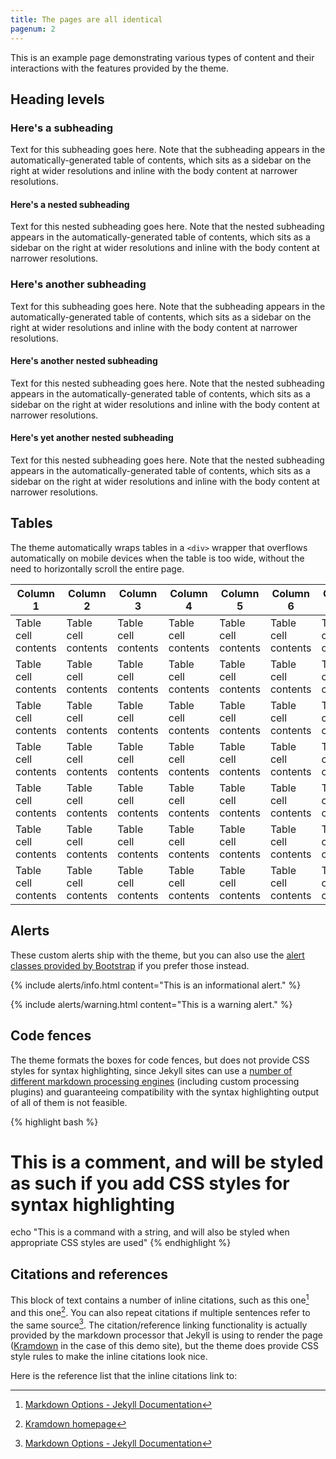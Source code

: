 ```yaml
---
title: The pages are all identical
pagenum: 2
---
```


This is an example page demonstrating various types of content and their interactions with the features provided by the theme.


## Heading levels

### Here's a subheading

Text for this subheading goes here. Note that the subheading appears in the automatically-generated table of contents, which sits as a sidebar on the right at wider resolutions and inline with the body content at narrower resolutions.

#### Here's a nested subheading

Text for this nested subheading goes here. Note that the nested subheading appears in the automatically-generated table of contents, which sits as a sidebar on the right at wider resolutions and inline with the body content at narrower resolutions.

### Here's another subheading

Text for this subheading goes here. Note that the subheading appears in the automatically-generated table of contents, which sits as a sidebar on the right at wider resolutions and inline with the body content at narrower resolutions.

#### Here's another nested subheading

Text for this nested subheading goes here. Note that the nested subheading appears in the automatically-generated table of contents, which sits as a sidebar on the right at wider resolutions and inline with the body content at narrower resolutions.

#### Here's yet another nested subheading

Text for this nested subheading goes here. Note that the nested subheading appears in the automatically-generated table of contents, which sits as a sidebar on the right at wider resolutions and inline with the body content at narrower resolutions.


## Tables

The theme automatically wraps tables in a `<div>` wrapper that overflows automatically on mobile devices when the table is too wide, without the need to horizontally scroll the entire page.

|Column 1            |Column 2            |Column 3            |Column 4            |Column 5            |Column 6            |Column 7            |
|--------------------|--------------------|--------------------|--------------------|--------------------|--------------------|--------------------|
|Table cell contents |Table cell contents |Table cell contents |Table cell contents |Table cell contents |Table cell contents |Table cell contents |
|Table cell contents |Table cell contents |Table cell contents |Table cell contents |Table cell contents |Table cell contents |Table cell contents |
|Table cell contents |Table cell contents |Table cell contents |Table cell contents |Table cell contents |Table cell contents |Table cell contents |
|Table cell contents |Table cell contents |Table cell contents |Table cell contents |Table cell contents |Table cell contents |Table cell contents |
|Table cell contents |Table cell contents |Table cell contents |Table cell contents |Table cell contents |Table cell contents |Table cell contents |
|Table cell contents |Table cell contents |Table cell contents |Table cell contents |Table cell contents |Table cell contents |Table cell contents |
|Table cell contents |Table cell contents |Table cell contents |Table cell contents |Table cell contents |Table cell contents |Table cell contents |


## Alerts

These custom alerts ship with the theme, but you can also use the [alert classes provided by Bootstrap](https://getbootstrap.com/docs/4.5/components/alerts/) if you prefer those instead.

{% include alerts/info.html content="This is an informational alert." %}

{% include alerts/warning.html content="This is a warning alert." %}


## Code fences

The theme formats the boxes for code fences, but does not provide CSS styles for syntax highlighting, since Jekyll sites can use a [number of different markdown processing engines](https://jekyllrb.com/docs/configuration/markdown/) (including custom processing plugins) and guaranteeing compatibility with the syntax highlighting output of all of them is not feasible.

{% highlight bash %}
# This is a comment, and will be styled as such if you add CSS styles for syntax highlighting
echo "This is a command with a string, and will also be styled when appropriate CSS styles are used"
{% endhighlight %}


## Citations and references

This block of text contains a number of inline citations, such as this one[^1] and this one[^2]. You can also repeat citations if multiple sentences refer to the same source[^1]. The citation/reference linking functionality is actually provided by the markdown processor that Jekyll is using to render the page ([Kramdown](https://kramdown.gettalong.org/) in the case of this demo site), but the theme does provide CSS style rules to make the inline citations look nice.

Here is the reference list that the inline citations link to:

[^1]: [Markdown Options - Jekyll Documentation](https://jekyllrb.com/docs/configuration/markdown/)
[^2]: [Kramdown homepage](https://kramdown.gettalong.org/)
